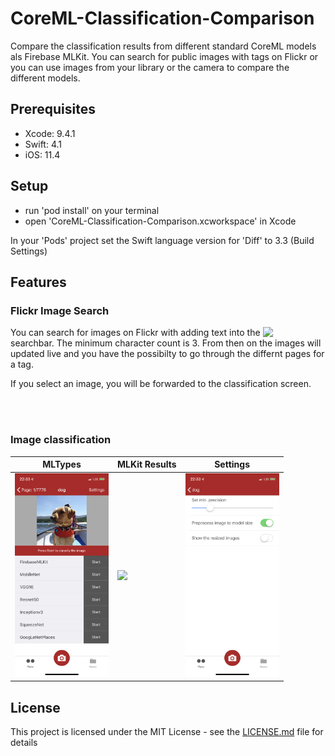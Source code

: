 # CoreML-Classification-Comparison
Compare the classification results from different standard CoreML models als Firebase MLKit. You can search for public images with tags on Flickr or you can use images from your library or the camera to compare the different models.

## Prerequisites
- Xcode: 9.4.1
- Swift: 4.1
- iOS: 11.4

## Setup 
- run 'pod install' on your terminal
- open 'CoreML-Classification-Comparison.xcworkspace' in Xcode

In your 'Pods' project set the Swift language version for 'Diff' to 3.3 (Build Settings)

## Features
### Flickr Image Search
<img align="right" width="100" src="https://github.com/MSWagner/CoreML-Classification-Comparison/blob/master/Screenshots/FlickrSearch.PNG">

You can search for images on Flickr with adding text into the searchbar. The minimum character count is 3. From then on the images will updated live and you have the possibilty to go through the differnt pages for a tag.

If you select an image, you will be forwarded to the classification screen.

<br><br>

### Image classification
| MLTypes | MLKit Results | Settings |
|----------|-----------|-----------|
|<img src="https://github.com/MSWagner/CoreML-Classification-Comparison/blob/master/Screenshots/MLModelTypes.PNG" width="150">|<img src="https://github.com/MSWagner/OnTheMapCoreML-Classification-Comparison/blob/master/Screenshots/DogClassification.PNG" width="150">|<img src="https://github.com/MSWagner/CoreML-Classification-Comparison/blob/master/Screenshots/Settings.PNG" width="150">|

## License
This project is licensed under the MIT License - see the [LICENSE.md](LICENSE.md) file for details
